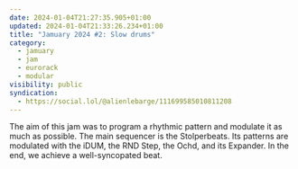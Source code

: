 ```yaml
---
date: 2024-01-04T21:27:35.905+01:00
updated: 2024-01-04T21:33:26.234+01:00
title: "Jamuary 2024 #2: Slow drums"
category:
  - jamuary
  - jam
  - eurorack
  - modular
visibility: public
syndication:
  - https://social.lol/@alienlebarge/111699585010811208
---
```


The aim of this jam was to program a rhythmic pattern and modulate it as much as possible. The main sequencer is the Stolperbeats. Its patterns are modulated with the iDUM, the RND Step, the Ochd, and its Expander. In the end, we achieve a well-syncopated beat.
